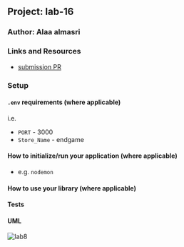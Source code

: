 
## Project: lab-16

### Author: Alaa almasri

### Links and Resources

- [submission PR](https://github.com/alaaalmasri12/caps/pull/1)

### Setup

#### `.env` requirements (where applicable)

i.e.

- `PORT` - 3000
- `Store_Name` - endgame
#### How to initialize/run your application (where applicable)

- e.g. `nodemon`

#### How to use your library (where applicable)

#### Tests


#### UML
![lab8](assets/lab9.jpg)


